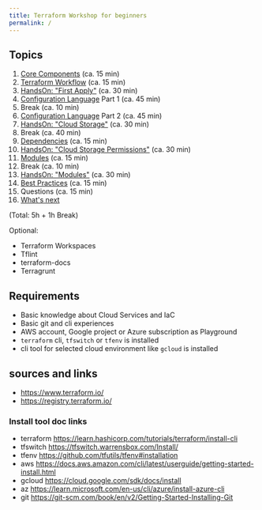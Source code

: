 ```yaml
---
title: Terraform Workshop for beginners
permalink: /
---
```


## Topics

1. [Core Components](components.markdown) (ca. 15 min)
2. [Terraform Workflow](workflow.markdown) (ca. 15 min)
3. [HandsOn: "First Apply"](handson1.markdown) (ca. 30 min)
4. [Configuration Language](language.markdown) Part 1 (ca. 45 min)
5. Break (ca. 10 min)
6. [Configuration Language](language.markdown) Part 2 (ca. 45 min)
7. [HandsOn: "Cloud Storage"](handson2.markdown) (ca. 30 min)
8. Break (ca. 40 min)
9. [Dependencies](dependencies.markdown) (ca. 15 min)
10. [HandsOn: "Cloud Storage Permissions"](handson3.markdown) (ca. 30 min)
11. [Modules](modules.markdown) (ca. 15 min)
12. Break (ca. 10 min)
13. [HandsOn: "Modules"](handson4.markdown) (ca. 30 min)
14. [Best Practices](best-practices.markdown) (ca. 15 min)
15. Questions (ca. 15 min)
16. [What's next](next.markdown)

(Total: 5h + 1h Break)

Optional:

- Terraform Workspaces
- Tflint
- terraform-docs
- Terragrunt

## Requirements

- Basic knowledge about Cloud Services and IaC
- Basic git and cli experiences
- AWS account, Google project or Azure subscription as Playground
- `terraform` cli, `tfswitch` or `tfenv` is installed
- cli tool for selected cloud environment like `gcloud` is installed

## sources and links

- <https://www.terraform.io/>
- <https://registry.terraform.io/>

### Install tool doc links

- terraform <https://learn.hashicorp.com/tutorials/terraform/install-cli>
- tfswitch <https://tfswitch.warrensbox.com/Install/>
- tfenv <https://github.com/tfutils/tfenv#installation>
- aws <https://docs.aws.amazon.com/cli/latest/userguide/getting-started-install.html>
- gcloud <https://cloud.google.com/sdk/docs/install>
- az <https://learn.microsoft.com/en-us/cli/azure/install-azure-cli>
- git <https://git-scm.com/book/en/v2/Getting-Started-Installing-Git>